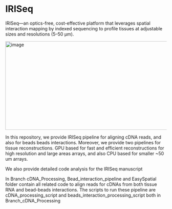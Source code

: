 # IRISeq
IRISeq—an optics-free, cost-effective platform that leverages spatial interaction mapping by indexed sequencing to profile tissues at adjustable sizes and resolutions (5–50 µm). 

<img width="1622" height="276" alt="image" src="https://github.com/user-attachments/assets/7d4dfb72-c6ef-46ed-abad-6eefe0181034" />


In this repository, we provide IRISeq pipeline for aligning cDNA reads, and also for beads beads interactions. Moreover, we provide two pipelines for tissue reconstructions. GPU based for fast and efficient reconstructions for high resolution and large areas arrays, and also CPU based for smaller ~50 um arrays. 

We also provide detailed code analysis for the IRISeq manuscript 

In Branch cDNA_Processing, Bead_interaction_pipeline and EasySpatial folder contain all related code to align reads for cDNAs from both tissue RNA and bead-beads interactions. 
The scripts to run these pipeline are cDNA_processing_script and beads_interaction_processing_script both in Branch_cDNA_Processing
